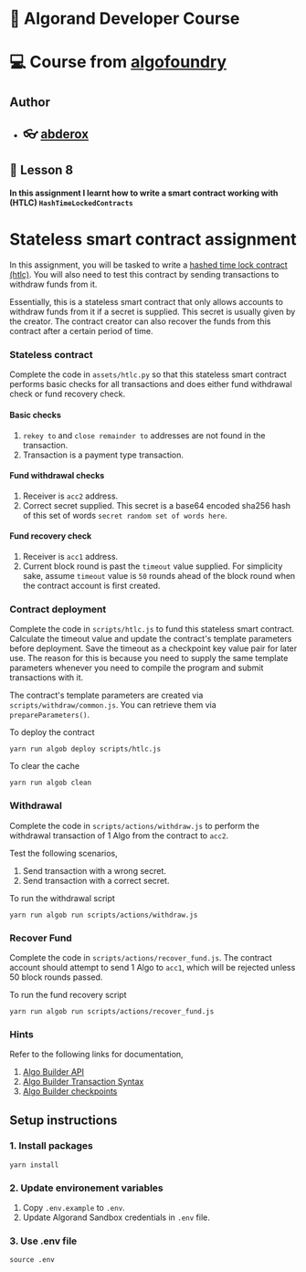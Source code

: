 # :pushpin: Algorand Developer Course
# :computer: Course from [algofoundry](https://courses.algofoundry.studio/)

## Author

- ## :eyeglasses: [abderox](https://github.com/abderox/)


## :bookmark_tabs: __Lesson 8__
#### In this assignment I learnt how to write a smart contract working with (HTLC) `HashTimeLockedContracts`



# Stateless smart contract assignment

In this assignment, you will be tasked to write a [hashed time lock contract (htlc)](https://en.bitcoin.it/wiki/Hash_Time_Locked_Contracts). You will also need to test this contract by sending transactions to withdraw funds from it.

Essentially, this is a stateless smart contract that only allows accounts to withdraw funds from it if a secret is supplied. This secret is usually given by the creator. The contract creator can also recover the funds from this contract after a certain period of time.

### Stateless contract
Complete the code in `assets/htlc.py` so that this stateless smart contract performs basic checks for all transactions and does either fund withdrawal check or fund recovery check.

#### Basic checks
1. `rekey to` and `close remainder to` addresses are not found in the transaction.
2. Transaction is a payment type transaction.

#### Fund withdrawal checks
1. Receiver is `acc2` address.
2. Correct secret supplied. This secret is a base64 encoded sha256 hash of this set of words `secret random set of words here`.

#### Fund recovery check
1. Receiver is `acc1` address.
2. Current block round is past the `timeout` value supplied. For simplicity sake, assume `timeout` value is `50` rounds ahead of the block round when the contract account is first created.

### Contract deployment
Complete the code in `scripts/htlc.js` to fund this stateless smart contract. Calculate the timeout value and update the contract's template parameters before deployment. Save the timeout as a checkpoint key value pair for later use. The reason for this is because you need to supply the same template parameters whenever you need to compile the program and submit transactions with it.

The contract's template parameters are created via `scripts/withdraw/common.js`. You can retrieve them via `prepareParameters()`.

To deploy the contract
```
yarn run algob deploy scripts/htlc.js
```

To clear the cache
```
yarn run algob clean
```

### Withdrawal
Complete the code in `scripts/actions/withdraw.js` to perform the withdrawal transaction of 1 Algo from the contract to `acc2`.

Test the following scenarios,
1. Send transaction with a wrong secret.
2. Send transaction with a correct secret.

To run the withdrawal script
```
yarn run algob run scripts/actions/withdraw.js
```

### Recover Fund
Complete the code in `scripts/actions/recover_fund.js`. The contract account should attempt to send 1 Algo to `acc1`, which will be rejected unless 50 block rounds passed.

To run the fund recovery script
```
yarn run algob run scripts/actions/recover_fund.js
```

### Hints
Refer to the following links for documentation,
1. [Algo Builder API](https://algobuilder.dev/api/algob/index.html)
2. [Algo Builder Transaction Syntax](https://github.com/scale-it/algo-builder/blob/master/docs/guide/execute-transaction.md)
3. [Algo Builder checkpoints](https://algobuilder.dev/guide/execution-checkpoints.html)

## Setup instructions

### 1. Install packages
```
yarn install
```

### 2. Update environement variables
1. Copy `.env.example` to `.env`.
2. Update Algorand Sandbox credentials in `.env` file.

### 3. Use .env file
```
source .env
```
